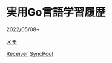 # 実用Go言語学習履歴

2022/05/08~

[メモ](/ReadMeMemo/README.md)

[Receiver](/Recever/README.md)
[SyncPool](/SyncPool/README.md)